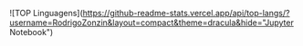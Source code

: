 ![TOP Linguagens](https://github-readme-stats.vercel.app/api/top-langs/?username=RodrigoZonzin&layout=compact&theme=dracula&hide="Jupyter Notebook")
